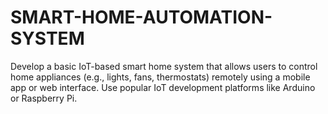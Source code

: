 # SMART-HOME-AUTOMATION-SYSTEM
Develop a basic IoT-based smart home system that allows users to control home appliances (e.g., lights, fans, thermostats) remotely using a mobile app or web interface. Use popular IoT development platforms like Arduino or Raspberry Pi.
